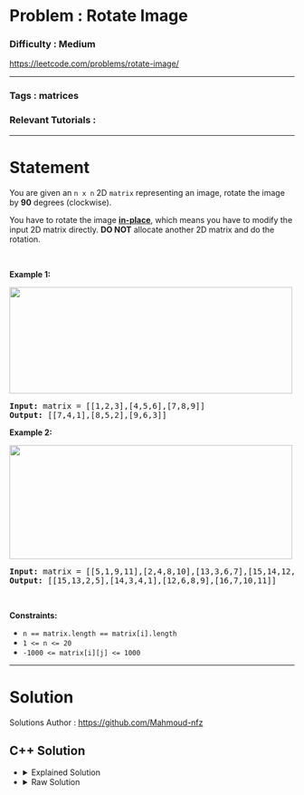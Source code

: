 # Problem : Rotate Image

### Difficulty : **Medium**

https://leetcode.com/problems/rotate-image/

---

### Tags : **matrices**

### Relevant Tutorials :



---

# Statement

<p>You are given an <code>n x n</code> 2D <code>matrix</code> representing an image, rotate the image by <strong>90</strong> degrees (clockwise).</p>

<p>You have to rotate the image <a href="https://en.wikipedia.org/wiki/In-place_algorithm" target="_blank"><strong>in-place</strong></a>, which means you have to modify the input 2D matrix directly. <strong>DO NOT</strong> allocate another 2D matrix and do the rotation.</p>

<p>&nbsp;</p>
<p><strong class="example">Example 1:</strong></p>
<img alt="" src="https://assets.leetcode.com/uploads/2020/08/28/mat1.jpg" style="width: 500px; height: 188px;">
<pre><strong>Input:</strong> matrix = [[1,2,3],[4,5,6],[7,8,9]]
<strong>Output:</strong> [[7,4,1],[8,5,2],[9,6,3]]
</pre>

<p><strong class="example">Example 2:</strong></p>
<img alt="" src="https://assets.leetcode.com/uploads/2020/08/28/mat2.jpg" style="width: 500px; height: 201px;">
<pre><strong>Input:</strong> matrix = [[5,1,9,11],[2,4,8,10],[13,3,6,7],[15,14,12,16]]
<strong>Output:</strong> [[15,13,2,5],[14,3,4,1],[12,6,8,9],[16,7,10,11]]
</pre>

<p>&nbsp;</p>
<p><strong>Constraints:</strong></p>

<ul>
	<li><code>n == matrix.length == matrix[i].length</code></li>
	<li><code>1 &lt;= n &lt;= 20</code></li>
	<li><code>-1000 &lt;= matrix[i][j] &lt;= 1000</code></li>
</ul>


---

# Solution 

Solutions Author : https://github.com/Mahmoud-nfz

## C++ Solution

<ul>
<li>

<details>
    <summary>Explained Solution</summary>

```cpp
class Solution {
public:
    void rotate(vector<vector<int>>& matrix) {
        int n = matrix.size();
        // Transpose the matrix (swap elements across the main diagonal)
        for (int i = 0; i < n; i++) {
            for (int j = i; j < n; j++) {
                // Swap elements at (i, j) and (j, i)
                swap(matrix[i][j], matrix[j][i]);
            }
        }

        // Reverse each row to complete the 90-degree clockwise rotation
        for (int i = 0; i < n; i++) {
            for (int j = 0; j < n / 2; j++) {
                // Swap elements at (i, j) and (i, n - j - 1)
                swap(matrix[i][j], matrix[i][n - j - 1]);
            }
        }
    }
};

```
</details>
</li>

<li>
<details>
    <summary>Raw Solution</summary>

```cpp
class Solution {
public:
    void rotate(vector<vector<int>>& matrix) {
        int n = matrix.size();
        for (int i = 0; i < n; i++) {
            for (int j = i; j < n; j++) {
                swap(matrix[i][j], matrix[j][i]);
            }
        }
        for (int i = 0; i < n; i++) {
            for (int j = 0; j < n / 2; j++) {
                swap(matrix[i][j], matrix[i][n - j - 1]);
            }
        }
    }
};
```
</details>
</li>
</ul>

